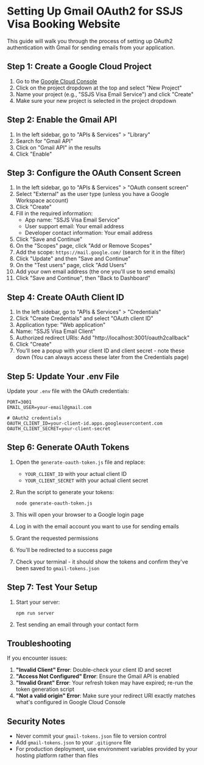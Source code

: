 # Setting Up Gmail OAuth2 for SSJS Visa Booking Website

This guide will walk you through the process of setting up OAuth2 authentication with Gmail for sending emails from your application.

## Step 1: Create a Google Cloud Project

1. Go to the [Google Cloud Console](https://console.cloud.google.com/)
2. Click on the project dropdown at the top and select "New Project"
3. Name your project (e.g., "SSJS Visa Email Service") and click "Create"
4. Make sure your new project is selected in the project dropdown

## Step 2: Enable the Gmail API

1. In the left sidebar, go to "APIs & Services" > "Library"
2. Search for "Gmail API"
3. Click on "Gmail API" in the results
4. Click "Enable"

## Step 3: Configure the OAuth Consent Screen

1. In the left sidebar, go to "APIs & Services" > "OAuth consent screen"
2. Select "External" as the user type (unless you have a Google Workspace account)
3. Click "Create"
4. Fill in the required information:
   - App name: "SSJS Visa Email Service"
   - User support email: Your email address
   - Developer contact information: Your email address
5. Click "Save and Continue"
6. On the "Scopes" page, click "Add or Remove Scopes"
7. Add the scope: `https://mail.google.com/` (search for it in the filter)
8. Click "Update" and then "Save and Continue"
9. On the "Test users" page, click "Add Users"
10. Add your own email address (the one you'll use to send emails)
11. Click "Save and Continue", then "Back to Dashboard"

## Step 4: Create OAuth Client ID

1. In the left sidebar, go to "APIs & Services" > "Credentials"
2. Click "Create Credentials" and select "OAuth client ID"
3. Application type: "Web application"
4. Name: "SSJS Visa Email Client"
5. Authorized redirect URIs: Add "http://localhost:3001/oauth2callback"
6. Click "Create"
7. You'll see a popup with your client ID and client secret - note these down
   (You can always access these later from the Credentials page)

## Step 5: Update Your .env File

Update your `.env` file with the OAuth credentials:

```
PORT=3001
EMAIL_USER=your-email@gmail.com

# OAuth2 credentials
OAUTH_CLIENT_ID=your-client-id.apps.googleusercontent.com
OAUTH_CLIENT_SECRET=your-client-secret
```

## Step 6: Generate OAuth Tokens

1. Open the `generate-oauth-token.js` file and replace:
   - `YOUR_CLIENT_ID` with your actual client ID
   - `YOUR_CLIENT_SECRET` with your actual client secret

2. Run the script to generate your tokens:
   ```
   node generate-oauth-token.js
   ```

3. This will open your browser to a Google login page
4. Log in with the email account you want to use for sending emails
5. Grant the requested permissions
6. You'll be redirected to a success page
7. Check your terminal - it should show the tokens and confirm they've been saved to `gmail-tokens.json`

## Step 7: Test Your Setup

1. Start your server:
   ```
   npm run server
   ```

2. Test sending an email through your contact form

## Troubleshooting

If you encounter issues:

1. **"Invalid Client" Error**: Double-check your client ID and secret
2. **"Access Not Configured" Error**: Ensure the Gmail API is enabled
3. **"Invalid Grant" Error**: Your refresh token may have expired; re-run the token generation script
4. **"Not a valid origin" Error**: Make sure your redirect URI exactly matches what's configured in Google Cloud Console

## Security Notes

- Never commit your `gmail-tokens.json` file to version control
- Add `gmail-tokens.json` to your `.gitignore` file
- For production deployment, use environment variables provided by your hosting platform rather than files